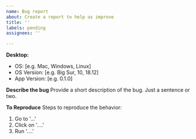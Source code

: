 ```yaml
---
name: Bug report
about: Create a report to help us improve
title: ''
labels: pending
assignees: ''

---
```


<!-- Please complete the following sections -->

**Desktop:**
 - OS: [e.g. Mac, Windows, Linux]
 - OS Version: [e.g. Big Sur, 10, 18.12]
 - App Version: [e.g. 0.1.0]

**Describe the bug**
Provide a short description of the bug. Just a sentence or two.

**To Reproduce**
Steps to reproduce the behavior:
1. Go to '...'
2. Click on '....'
3. Run '....'


<!-- If possible, please attach any screenshots which may demonstrate the issue -->
